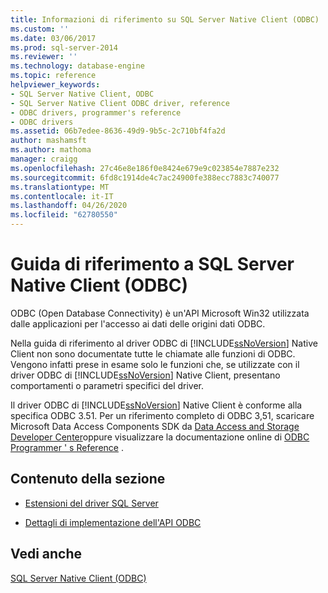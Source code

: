 ```yaml
---
title: Informazioni di riferimento su SQL Server Native Client (ODBC) | Microsoft Docs
ms.custom: ''
ms.date: 03/06/2017
ms.prod: sql-server-2014
ms.reviewer: ''
ms.technology: database-engine
ms.topic: reference
helpviewer_keywords:
- SQL Server Native Client, ODBC
- SQL Server Native Client ODBC driver, reference
- ODBC drivers, programmer's reference
- ODBC drivers
ms.assetid: 06b7edee-8636-49d9-9b5c-2c710bf4fa2d
author: mashamsft
ms.author: mathoma
manager: craigg
ms.openlocfilehash: 27c46e8e186f0e8424e679e9c023854e7887e232
ms.sourcegitcommit: 6fd8c1914de4c7ac24900fe388ecc7883c740077
ms.translationtype: MT
ms.contentlocale: it-IT
ms.lasthandoff: 04/26/2020
ms.locfileid: "62780550"
---
```

# <a name="sql-server-native-client-odbc-reference"></a>Guida di riferimento a SQL Server Native Client (ODBC)
  ODBC (Open Database Connectivity) è un'API Microsoft Win32 utilizzata dalle applicazioni per l'accesso ai dati delle origini dati ODBC.  
  
 Nella guida di riferimento al driver ODBC di [!INCLUDE[ssNoVersion](../../includes/ssnoversion-md.md)] Native Client non sono documentate tutte le chiamate alle funzioni di ODBC. Vengono infatti prese in esame solo le funzioni che, se utilizzate con il driver ODBC di [!INCLUDE[ssNoVersion](../../includes/ssnoversion-md.md)] Native Client, presentano comportamenti o parametri specifici del driver.  
  
 Il driver ODBC di [!INCLUDE[ssNoVersion](../../includes/ssnoversion-md.md)] Native Client è conforme alla specifica ODBC 3.51. Per un riferimento completo di ODBC 3,51, scaricare Microsoft Data Access Components SDK da [Data Access and Storage Developer Center](https://go.microsoft.com/fwlink?linkid=4173)oppure visualizzare la documentazione online di [ODBC Programmer ' s Reference](https://go.microsoft.com/fwlink/?LinkId=45250) .  
  
## <a name="in-this-section"></a>Contenuto della sezione  
  
-   [Estensioni del driver SQL Server](../../../2014/database-engine/dev-guide/sql-server-driver-extensions.md)  
  
-   [Dettagli di implementazione dell'API ODBC](../../relational-databases/native-client-odbc-api/odbc-api-implementation-details.md)  
  
## <a name="see-also"></a>Vedi anche  
 [SQL Server Native Client &#40;ODBC&#41;](../../relational-databases/native-client/odbc/sql-server-native-client-odbc.md)  
  
  
